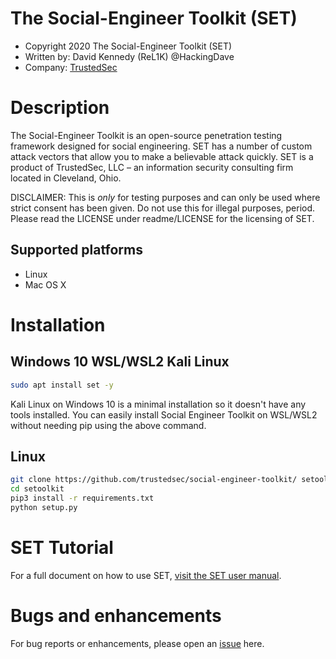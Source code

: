 # The Social-Engineer Toolkit (SET)
* Copyright 2020 The Social-Engineer Toolkit (SET) 
* Written by: David Kennedy (ReL1K) @HackingDave 
* Company: [TrustedSec](https://www.trustedsec.com)


# Description
The Social-Engineer Toolkit is an open-source penetration testing framework designed for social engineering. SET has a number of custom attack vectors that allow you to make a believable attack quickly. SET is a product of TrustedSec, LLC – an information security consulting firm located in Cleveland, Ohio.

DISCLAIMER: This is *only* for testing purposes and can only be used where strict consent has been given. Do not use this for illegal purposes, period.
Please read the LICENSE under readme/LICENSE for the licensing of SET. 

## Supported platforms
* Linux
* Mac OS X


# Installation
## Windows 10 WSL/WSL2 Kali Linux
```bash
sudo apt install set -y
```
Kali Linux on Windows 10 is a minimal installation so it doesn't have any tools installed.
You can easily install Social Engineer Toolkit on WSL/WSL2 without needing pip using the above command.

## Linux

```bash
git clone https://github.com/trustedsec/social-engineer-toolkit/ setoolkit/
cd setoolkit
pip3 install -r requirements.txt
python setup.py
```


# SET Tutorial
For a full document on how to use SET, [visit the SET user manual](https://github.com/trustedsec/social-engineer-toolkit/raw/master/readme/User_Manual.pdf).


# Bugs and enhancements
For bug reports or enhancements, please open an [issue](https://github.com/trustedsec/social-engineer-toolkit/issues) here.
